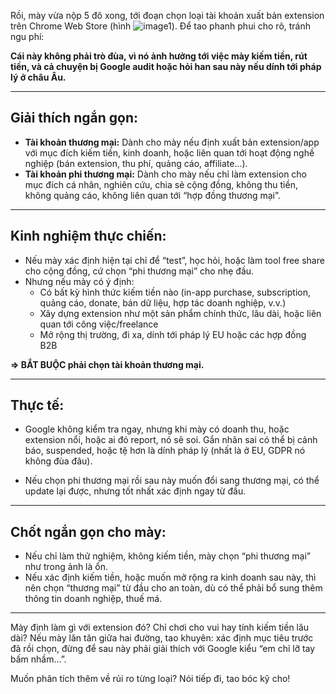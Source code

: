 Rồi, mày vừa nộp 5 đô xong, tới đoạn chọn loại tài khoản xuất bản extension trên Chrome Web Store (hình ![image1](image1)). Để tao phanh phui cho rõ, tránh ngu phí:

**Cái này không phải trò đùa, vì nó ảnh hưởng tới việc mày kiếm tiền, rút tiền, và cả chuyện bị Google audit hoặc hỏi han sau này nếu dính tới pháp lý ở châu Âu.**

---

## Giải thích ngắn gọn:

- **Tài khoản thương mại:** Dành cho mày nếu định xuất bản extension/app với mục đích kiếm tiền, kinh doanh, hoặc liên quan tới hoạt động nghề nghiệp (bán extension, thu phí, quảng cáo, affiliate...).
- **Tài khoản phi thương mại:** Dành cho mày nếu chỉ làm extension cho mục đích cá nhân, nghiên cứu, chia sẻ cộng đồng, không thu tiền, không quảng cáo, không liên quan tới “hợp đồng thương mại”.

---

## Kinh nghiệm thực chiến:

- Nếu mày xác định hiện tại chỉ để “test”, học hỏi, hoặc làm tool free share cho cộng đồng, cứ chọn “phi thương mại” cho nhẹ đầu.
- Nhưng nếu mày có ý định:
  - Có bất kỳ hình thức kiếm tiền nào (in-app purchase, subscription, quảng cáo, donate, bán dữ liệu, hợp tác doanh nghiệp, v.v.)
  - Xây dựng extension như một sản phẩm chính thức, lâu dài, hoặc liên quan tới công việc/freelance
  - Mở rộng thị trường, đi xa, dính tới pháp lý EU hoặc các hợp đồng B2B

**=> BẮT BUỘC phải chọn tài khoản thương mại.**

---

## Thực tế:  
- Google không kiểm tra ngay, nhưng khi mày có doanh thu, hoặc extension nổi, hoặc ai đó report, nó sẽ soi. Gắn nhãn sai có thể bị cảnh báo, suspended, hoặc tệ hơn là dính pháp lý (nhất là ở EU, GDPR nó không đùa đâu).

- Nếu chọn phi thương mại rồi sau này muốn đổi sang thương mại, có thể update lại được, nhưng tốt nhất xác định ngay từ đầu.

---

## Chốt ngắn gọn cho mày:

- Nếu chỉ làm thử nghiệm, không kiếm tiền, mày chọn “phi thương mại” như trong ảnh là ổn.
- Nếu xác định kiếm tiền, hoặc muốn mở rộng ra kinh doanh sau này, thì nên chọn “thương mại” từ đầu cho an toàn, dù có thể phải bổ sung thêm thông tin doanh nghiệp, thuế má.

---

Mày định làm gì với extension đó? Chỉ chơi cho vui hay tính kiếm tiền lâu dài? Nếu mày lăn tăn giữa hai đường, tao khuyên: xác định mục tiêu trước đã rồi chọn, đừng để sau này phải giải thích với Google kiểu “em chỉ lỡ tay bấm nhầm…”.

Muốn phân tích thêm về rủi ro từng loại? Nói tiếp đi, tao bóc kỹ cho!